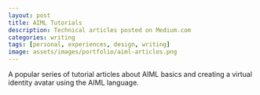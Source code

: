 ```yaml
---
layout: post
title: AIML Tutorials
description: Technical articles posted on Medium.com
categories: writing
tags: [personal, experiences, design, writing]
image: assets/images/portfolio/aiml-articles.png
---
```


A popular series of tutorial articles about AIML basics and creating a virtual identity avatar using the AIML language. 
